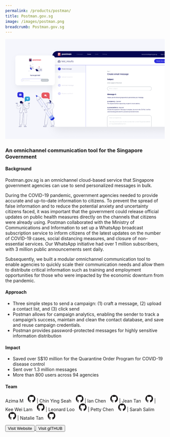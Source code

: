 ```yaml
---
permalink: /products/postman/
title: Postman.gov.sg
image: /images/postman.png
breadcrumb: Postman.gov.sg
---
```

![github](/images/postman.png)

### An omnichannel communication tool for the Singapore Government

#### Background 

Postman.gov.sg is an omnichannel cloud-based service that Singapore government agencies can use to send personalized messages in bulk.

During the COVID-19 pandemic, government agencies needed to provide accurate and up-to-date information to citizens. To prevent the spread of false information and to reduce the potential anxiety and uncertainty citizens faced, it was important that the government could release official updates on public health measures directly on the channels that citizens were already using. Postman collaborated with the Ministry of Communications and Information to set up a WhatsApp broadcast subscription service to inform citizens of the latest updates on the number of COVID-19 cases, social distancing measures, and closure of non-essential services. Our WhatsApp initiative had over 1 million subscribers, with 3 million public announcements sent daily.

Subsequently, we built a modular omnichannel communication tool to enable agencies to quickly scale their communication needs and allow them to distribute critical information such as training and employment opportunities for those who were impacted by the economic downturn from the pandemic. 


#### Approach

* Three simple steps to send a campaign: (1) craft a message, (2) upload a contact list, and (3) click send
* Postman allows for campaign analytics, enabling the sender to track a campaign’s success, maintain and clean the contact database, and save and reuse campaign credentials.
* Postman provides password-protected messages for highly sensitive information distribution


#### Impact

* Saved over S$10 million for the Quarantine Order Program for COVID-19 disease control
* Sent over 1.3 million messages
* More than 800 users across 94 agencies


#### Team

Azima M <a href="https://github.com/miazima" style="display: inline-block; width: 24px; height: 24px; margin-bottom: -5px; margin-left: 10px;">
    <img border="0" alt="Github account" src="/images/Github-Mark-32px.png">
</a> | Chin Ying Seah <a href="https://github.com/chinying" style="display: inline-block; width: 24px; height: 24px; margin-bottom: -5px; margin-left: 10px;">
    <img border="0" alt="Github account" src="/images/Github-Mark-32px.png">
</a> | Ian Chen <a href="https://github.com/pregnantboy" style="display: inline-block; width: 24px; height: 24px; margin-bottom: -5px; margin-left: 10px;">
    <img border="0" alt="Github account" src="/images/Github-Mark-32px.png">
</a> | Jean Tan <a href="https://github.com/jeantanzj" style="display: inline-block; width: 24px; height: 24px; margin-bottom: -5px; margin-left: 10px;">
    <img border="0" alt="Github account" src="/images/Github-Mark-32px.png">
</a> | Kee Wei Lam <a href="https://github.com/amkeewei" style="display: inline-block; width: 24px; height: 24px; margin-bottom: -5px; margin-left: 10px;">
    <img border="0" alt="Github account" src="/images/Github-Mark-32px.png">
</a> | Leonard Loo <a href="https://github.com/leonardloo" style="display: inline-block; width: 24px; height: 24px; margin-bottom: -5px; margin-left: 10px;">
    <img border="0" alt="Github account" src="/images/Github-Mark-32px.png">
</a> | Petty Chen <a href="https://github.com/pettypychen" style="display: inline-block; width: 24px; height: 24px; margin-bottom: -5px; margin-left: 10px;">
    <img border="0" alt="Github account" src="/images/Github-Mark-32px.png">
</a> | Sarah Salim <a href="https://github.com/sarahsalim" style="display: inline-block; width: 24px; height: 24px; margin-bottom: -5px; margin-left: 10px;">
    <img border="0" alt="Github account" src="/images/Github-Mark-32px.png">
</a> | Natalie Tan <a href="https://github.com/NatMaeTan" style="display: inline-block; width: 24px; height: 24px; margin-bottom: -5px; margin-left: 10px;">
    <img border="0" alt="Github account" src="/images/Github-Mark-32px.png">
</a>


<a href="https://postman.gov.sg/" target="_blank">
    <button class="bp-button is-secondary is-medium has-text-white is-uppercase search-button">
        Visit Website
    </button>
</a> <a href="https://github.com/opengovsg/postmangovsg/" target="_blank">
    <button class="bp-button is-secondary is-medium has-text-white is-uppercase search-button">
        Visit gITHUB
    </button>
